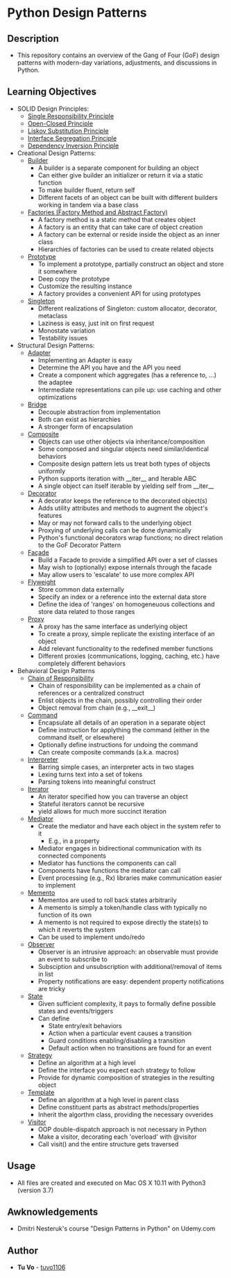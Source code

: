 # Python Design Patterns

## Description

- This repository contains an overview of the Gang of Four (GoF) design patterns with modern-day variations, adjustments, and discussions in Python.

## Learning Objectives

- SOLID Design Principles:
  - [Single Responsibility Principle](/_solid/single_responsibility.py)
  - [Open-Closed Principle](/_solid/open_closed.py)
  - [Liskov Substitution Principle](/_solid/liskov.py)
  - [Interface Segregation Principle](/_solid/interface_segregation.py)
  - [Dependency Inversion Principle](/_solid/dependency_inversion.py)
- Creational Design Patterns:
  - [Builder](/builder)
    - A builder is a separate component for building an object
    - Can either give builder an initializer or return it via a static function
    - To make builder fluent, return self
    - Different facets of an object can be built with different builders working in tandem via a base class
  - [Factories (Factory Method and Abstract Factory)](/factories)
    - A factory method is a static method that creates object
    - A factory is an entity that can take care of object creation
    - A factory can be external or reside inside the object as an inner class
    - Hierarchies of factories can be used to create related objects
  - [Prototype](/prototype)
    - To implement a prototype, partially construct an object and store it somewhere
    - Deep copy the prototype
    - Customize the resulting instance
    - A factory provides a convenient API for using prototypes
  - [Singleton](/singleton)
    - Different realizations of Singleton: custom allocator, decorator, metaclass
    - Laziness is easy, just init on first request
    - Monostate variation
    - Testability issues
- Structural Design Patterns:
  - [Adapter](/adapter)
    - Implementing an Adapter is easy
    - Determine the API you have and the API you need
    - Create a component which aggregates (has a reference to, ...) the adaptee
    - Intermediate representations can pile up: use caching and other optimizations
  - [Bridge](/bridge/bridge.py)
    - Decouple abstraction from implementation
    - Both can exist as hierarchies
    - A stronger form of encapsulation
  - [Composite](/composite)
    - Objects can use other objects via inheritance/composition
    - Some composed and singular objects need similar/identical behaviors
    - Composite design pattern lets us treat both types of objects uniformly
    - Python supports iteration with \_\_iter\_\_ and Iterable ABC
    - A single object can itself iterable by yielding self from \_\_iter\_\_
  - [Decorator](/decorator)
    - A decorator keeps the reference to the decorated object(s)
    - Adds utility attributes and methods to augment the object's features
    - May or may not forward calls to the underlying object
    - Proxying of underlying calls can be done dynamically
    - Python's functional decorators wrap functions; no direct relation to the GoF Decorator Pattern
  - [Façade](/facade/facade.py)
    - Build a Facade to provide a simplified API over a set of classes
    - May wish to (optionally) expose internals through the facade
    - May allow users to 'escalate' to use more complex API
  - [Flyweight](/flyweight)
    - Store common data externally
    - Specify an index or a reference into the external data store
    - Define the idea of 'ranges' on homogeneuous collections and store data related to those ranges
  - [Proxy](/proxy)
    - A proxy has the same interface as underlying object
    - To create a proxy, simple replicate the existing interface of an object
    - Add relevant functionality to the redefined member functions
    - Different proxies (communications, logging, caching, etc.) have completely different behaviors
- Behavioral Design Patterns
  - [Chain of Responsibility](/chain_of_res)
    - Chain of responsibility can be implemented as a chain of references or
      a centralized construct
    - Enlist objects in the chain, possibly controlling their order
    - Object removal from chain (e.g., \_\_exit\_\_)
  - [Command](/command)
    - Encapsulate all details of an operation in a separate object
    - Define instruction for applything the command (either in the command itself, or elsewhere)
    - Optionally define instructions for undoing the command
    - Can create composite commands (a.k.a. macros)
  - [Interpreter](/interpreter)
    - Barring simple cases, an interpreter acts in two stages
    - Lexing turns text into a set of tokens
    - Parsing tokens into meaningful construct
  - [Iterator](/iterator)
    - An iterator specified how you can traverse an object
    - Stateful iterators cannot be recursive
    - yield allows for much more succinct iteration
  - [Mediator](/mediator)
    - Create the mediator and have each object in the system refer to it
      - E.g., in a property
    - Mediator engages in bidirectional communication with its connected components
    - Mediator has functions the components can call
    - Components have functions the mediator can call
    - Event processing (e.g., Rx) libraries make communication easier to implement
  - [Memento](/memento)
    - Mementos are used to roll back states arbitrarily
    - A memento is simply a token/handle class with typically no function of its own
    - A memento is not required to expose directly the state(s) to which it reverts the system
    - Can be used to implement undo/redo
  - [Observer](/observer)
    - Observer is an intrusive approach: an observable must provide an event to subscribe to
    - Subsciption and unsubscription with additional/removal of items in list
    - Property notifications are easy: dependent property notifications are tricky
  - [State](/state)
    - Given sufficient complexity, it pays to formally define possible states and events/triggers
    - Can define
      - State entry/exit behaviors
      - Action when a particular event causes a transition
      - Guard conditions enabling/disabling a transition
      - Default action when no transitions are found for an event
  - [Strategy](/strategy/strategy.py)
    - Define an algorithm at a high level
    - Define the interface you expect each strategy to follow
    - Provide for dynamic composition of strategies in the resulting object
  - [Template](/template/template.py)
    - Define an algorithm at a high level in parent class
    - Define constituent parts as abstract methods/properties
    - Inherit the algorthm class, providing the necessary ovverides
  - [Visitor](/visitor)
    - OOP double-dispatch approach is not necessary in Python
    - Make a visitor, decorating each 'overload' with @visitor
    - Call visit() and the entire structure gets traversed

## Usage

- All files are created and executed on Mac OS X 10.11 with Python3 (version 3.7)

## Awknowledgements

- Dmitri Nesteruk's course "Design Patterns in Python" on Udemy.com

## Author

- **Tu Vo** - [tuvo1106](https://github.com/tuvo1106)
